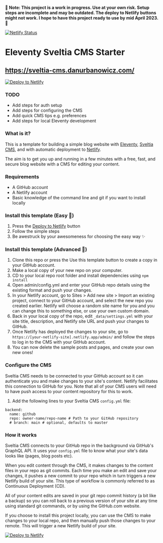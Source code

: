 **🚨 Note: This project is a work in progress. Use at your own risk. Setup steps are incomplete and may be outdated. The deploy to Netlify buttons might not work. I hope to have this project ready to use by mid April 2023. 🚨**

[![Netlify Status](https://api.netlify.com/api/v1/badges/5ebf7378-bb17-482f-8e28-8dfbe0cd8a6a/deploy-status)](https://app.netlify.com/sites/eleventy-sveltia-cms-starter/deploys)

# Eleventy Sveltia CMS Starter

## https://sveltia-cms.danurbanowicz.com/

[![Deploy to Netlify](https://www.netlify.com/img/deploy/button.svg)](https://app.netlify.com/start/deploy?repository=https://github.com/danurbanowicz/eleventy-sveltia-cms-starter&stack=cms)

### TODO
- Add steps for auth setup
- Add steps for configuring the CMS
- Add quick CMS tips e.g. preferences
- Add steps for local Eleventy development

### What is it?

This is a template for building a simple blog website with [Eleventy](https://www.11ty.dev), [Sveltia CMS](https://github.com/sveltia/sveltia-cms), and with automatic deployment to [Netlify](https://www.netlify.com).

The aim is to get you up and running in a few minutes with a free, fast, and secure blog website with a CMS for editing your content.

### Requirements

- A GitHub account
- A Netlify account
- Basic knowledge of the command line and git if you want to install locally

### Install this template (Easy 🦥)

1. Press the [Deploy to Netlify](https://app.netlify.com/start/deploy?repository=https://github.com/danurbanowicz/eleventy-sveltia-cms-starter&stack=cms) button
2. Follow the simple steps
3. Be awestruck by your awesomeness for choosing the easy way ✨

### Install this template (Advanced 🧪)

1. Clone this repo or press the Use this template button to create a copy in your GitHub account.
2. Make a local copy of your new repo on your computer.
3. CD to your local repo root folder and install dependencies using `npm install`
4. Open admin/config.yml and enter your GitHub repo details using the existing format and push your changes.
5. In your Netlify account, go to Sites > Add new site > Import an existing project, connect to your GitHub account, and select the new repo you created earlier. Netlify will choose a random site name for you and you can change this to something else, or use your own custom domain.
6. Back in your local copy of the repo, edit `_data/settings.yml` with your site title, description, and Netlify site URL and push your changes to GitHub.
7. Once Netlify has deployed the changes to your site, go to `https://[your-netlify-site].netlify.app/admin/` and follow the steps to log in to the CMS with your GitHub account.
8. You can now delete the sample posts and pages, and create your own new ones!

### Configure the CMS

Sveltia CMS needs to be connected to your GitHub account so it can authenticate you and make changes to your site's content. Netlify facilitates this connection to GitHub for you. Note that all of your CMS users will need to have push access to your content repository for this to work.



1. Add the following lines to your Sveltia CMS `config.yml` file:

```
backend:
  name: github
  repo: owner-name/repo-name # Path to your GitHub repository
  # branch: main # optional, defaults to master
```

### How it works

Sveltia CMS connects to your GitHub repo in the background via GitHub's GraphQL API. It uses your `config.yml` file to know what your site's data looks like (pages, blog posts etc).

When you edit content through the CMS, it makes changes to the content files in your repo as git commits. Each time you make an edit and save your changes, it pushes a new commit to your repo which in turn triggers a new Netlify build of your site. This type of workflow is commonly referred to as Continuous Deployment (CD).

All of your content edits are saved in your git repo commit history (a bit like a backup) so you can roll back to a previous version of your site at any time using standard git commands, or by using the GitHub.com website.

If you choose to install this project locally, you can use the CMS to make changes to your local repo, and then manually push those changes to your remote. This will trigger a new Netlify build of your site.


[![Deploy to Netlify](https://www.netlify.com/img/deploy/button.svg)](https://app.netlify.com/start/deploy?repository=https://github.com/danurbanowicz/eleventy-sveltia-cms-starter&stack=cms)